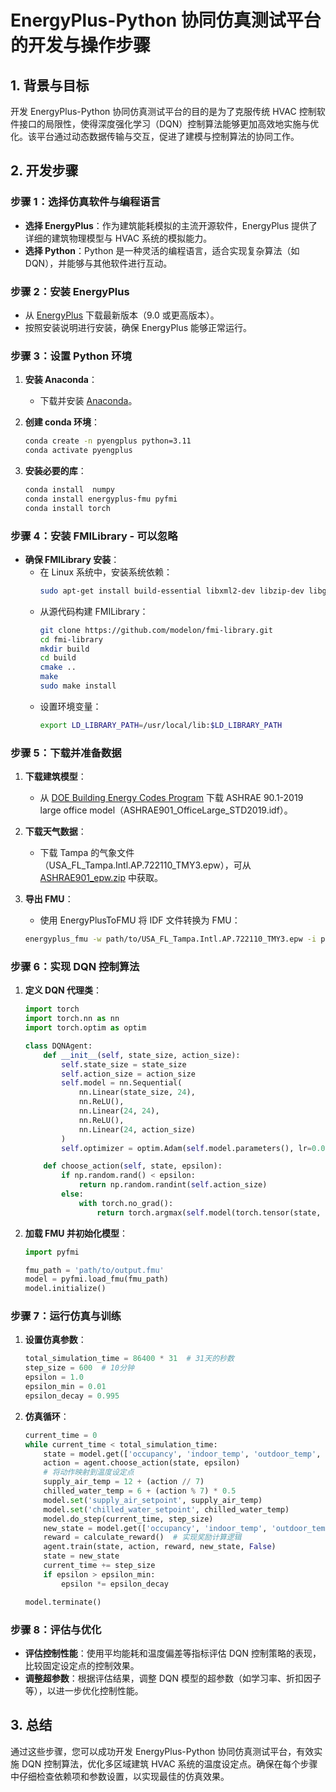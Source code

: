 # EnergyPlus-Python 协同仿真测试平台的开发与操作步骤

## 1. 背景与目标
开发 EnergyPlus-Python 协同仿真测试平台的目的是为了克服传统 HVAC 控制软件接口的局限性，使得深度强化学习（DQN）控制算法能够更加高效地实施与优化。该平台通过动态数据传输与交互，促进了建模与控制算法的协同工作。

## 2. 开发步骤

### 步骤 1：选择仿真软件与编程语言
- **选择 EnergyPlus**：作为建筑能耗模拟的主流开源软件，EnergyPlus 提供了详细的建筑物理模型与 HVAC 系统的模拟能力。
- **选择 Python**：Python 是一种灵活的编程语言，适合实现复杂算法（如 DQN），并能够与其他软件进行互动。

### 步骤 2：安装 EnergyPlus
- 从 [EnergyPlus](https://energyplus.net/downloads) 下载最新版本（9.0 或更高版本）。
- 按照安装说明进行安装，确保 EnergyPlus 能够正常运行。

### 步骤 3：设置 Python 环境
1. **安装 Anaconda**：
   - 下载并安装 [Anaconda](https://www.anaconda.com/products/distribution)。
  
2. **创建 conda 环境**：
   ```bash
   conda create -n pyengplus python=3.11
   conda activate pyengplus
   ```

3. **安装必要的库**：
   ```bash
   conda install  numpy 
   conda install energyplus-fmu pyfmi
   conda install torch
   ```

### 步骤 4：安装 FMILibrary - 可以忽略
- **确保 FMILibrary 安装**：
  - 在 Linux 系统中，安装系统依赖：
    ```bash
    sudo apt-get install build-essential libxml2-dev libzip-dev libglpk-dev
    ```
  - 从源代码构建 FMILibrary：
    ```bash
    git clone https://github.com/modelon/fmi-library.git
    cd fmi-library
    mkdir build
    cd build
    cmake ..
    make
    sudo make install
    ```
  - 设置环境变量：
    ```bash
    export LD_LIBRARY_PATH=/usr/local/lib:$LD_LIBRARY_PATH
    ```

### 步骤 5：下载并准备数据
1. **下载建筑模型**：
   - 从 [DOE Building Energy Codes Program](https://energycodes.gov/prototype-building-models) 下载 ASHRAE 90.1-2019 large office model（ASHRAE901_OfficeLarge_STD2019.idf）。

2. **下载天气数据**：
   - 下载 Tampa 的气象文件（USA_FL_Tampa.Intl.AP.722110_TMY3.epw），可从 [ASHRAE901_epw.zip](https://energycodes.gov/sites/default/files/2023-10/ASHRAE901_epw.zip) 中获取。

3. **导出 FMU**：
   - 使用 EnergyPlusToFMU 将 IDF 文件转换为 FMU：
   ```bash
   energyplus_fmu -w path/to/USA_FL_Tampa.Intl.AP.722110_TMY3.epw -i path/to/ASHRAE901_OfficeLarge_STD2019.idf -o path/to/output.fmu
   ```

### 步骤 6：实现 DQN 控制算法
1. **定义 DQN 代理类**：
   ```python
   import torch
   import torch.nn as nn
   import torch.optim as optim

   class DQNAgent:
       def __init__(self, state_size, action_size):
           self.state_size = state_size
           self.action_size = action_size
           self.model = nn.Sequential(
               nn.Linear(state_size, 24),
               nn.ReLU(),
               nn.Linear(24, 24),
               nn.ReLU(),
               nn.Linear(24, action_size)
           )
           self.optimizer = optim.Adam(self.model.parameters(), lr=0.001)

       def choose_action(self, state, epsilon):
           if np.random.rand() < epsilon:
               return np.random.randint(self.action_size)
           else:
               with torch.no_grad():
                   return torch.argmax(self.model(torch.tensor(state, dtype=torch.float32))).item()
   ```

2. **加载 FMU 并初始化模型**：
   ```python
   import pyfmi

   fmu_path = 'path/to/output.fmu'
   model = pyfmi.load_fmu(fmu_path)
   model.initialize()
   ```

### 步骤 7：运行仿真与训练
1. **设置仿真参数**：
   ```python
   total_simulation_time = 86400 * 31  # 31天的秒数
   step_size = 600  # 10分钟
   epsilon = 1.0
   epsilon_min = 0.01
   epsilon_decay = 0.995
   ```

2. **仿真循环**：
   ```python
   current_time = 0
   while current_time < total_simulation_time:
       state = model.get(['occupancy', 'indoor_temp', 'outdoor_temp', 'solar_radiation'])
       action = agent.choose_action(state, epsilon)
       # 将动作映射到温度设定点
       supply_air_temp = 12 + (action // 7)
       chilled_water_temp = 6 + (action % 7) * 0.5
       model.set('supply_air_setpoint', supply_air_temp)
       model.set('chilled_water_setpoint', chilled_water_temp)
       model.do_step(current_time, step_size)
       new_state = model.get(['occupancy', 'indoor_temp', 'outdoor_temp', 'solar_radiation'])
       reward = calculate_reward()  # 实现奖励计算逻辑
       agent.train(state, action, reward, new_state, False)
       state = new_state
       current_time += step_size
       if epsilon > epsilon_min:
           epsilon *= epsilon_decay

   model.terminate()
   ```

### 步骤 8：评估与优化
- **评估控制性能**：使用平均能耗和温度偏差等指标评估 DQN 控制策略的表现，比较固定设定点的控制效果。
- **调整超参数**：根据评估结果，调整 DQN 模型的超参数（如学习率、折扣因子等），以进一步优化控制性能。

## 3. 总结
通过这些步骤，您可以成功开发 EnergyPlus-Python 协同仿真测试平台，有效实施 DQN 控制算法，优化多区域建筑 HVAC 系统的温度设定点。确保在每个步骤中仔细检查依赖项和参数设置，以实现最佳的仿真效果。